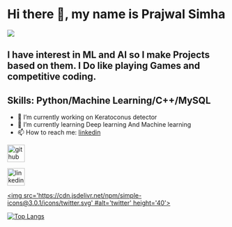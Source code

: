 # Hi there 👋, my name is Prajwal Simha
![](https://user-images.githubusercontent.com/68987382/164974224-18865cba-9734-46fe-9b20-f46aa4245bfd.jpg)


## I have interest in ML and AI so I make Projects based on them. I Do like playing Games and competitive coding.

## Skills: Python/Machine Learning/C++/MySQL

- 🔭 I’m currently working on Keratoconus detector 
- 🌱 I’m currently learning Deep learning And Machine learning  
- 📫 How to reach me: [linkedin](https://www.linkedin.com/in/prajwal-simha-15857b1a2) 


[<img src='https://cdn.jsdelivr.net/npm/simple-icons@3.0.1/icons/github.svg' alt='github' height='40'>](https://github.com/prajwal470) 

[<img src='https://cdn.jsdelivr.net/npm/simple-icons@3.0.1/icons/linkedin.svg' alt='linkedin' height='40'>](https://www.linkedin.com/in/https://www.linkedin.com/in/prajwal-simha-15857b1a2/)  

[<img src='https://cdn.jsdelivr.net/npm/simple-icons@3.0.1/icons/twitter.svg' #alt='twitter' height='40'>](https://twitter.com/@Prajwalsimha47)  

[![Top Langs](https://github-readme-stats.vercel.app/api/top-langs/?username=prajwal470)](https://github.com/anuraghazra/github-readme-stats)

